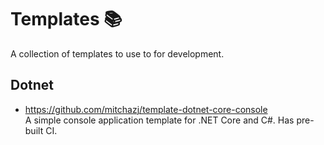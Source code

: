 # Templates 📚

A collection of templates to use to for development.

## Dotnet
- https://github.com/mitchazj/template-dotnet-core-console <br />
  A simple console application template for .NET Core and C#. Has pre-built CI.